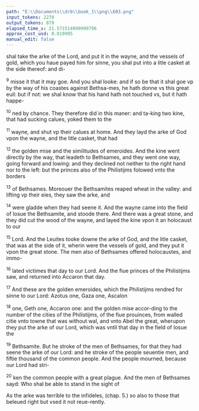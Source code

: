 ```yaml
---
path: "E:\\Documents\\drb\\book_1\\png\\603.png"
input_tokens: 2270
output_tokens: 879
elapsed_time_s: 21.571514099999796
approx_cost_usd: 0.019995
manual_edit: false
---
```

shal take the arke of the Lord, and put it in the wayne, and the vessels of gold, which you haue payed him for sinne, you shal put into a litle casket at the side thereof: and di-

<sup>9</sup> misse it that it may goe. And you shal looke: and if so be that it shal goe vp by the way of his coastes against Bethsa-mes, he hath donne vs this great euil: but if not: we shal know that his hand hath not touched vs, but it hath happe-

<sup>10</sup> ned by chance. They therefore did in this maner: and ta-king two kine, that had sucking calues, yoked them to the

<sup>11</sup> wayne, and shut vp their calues at home. And they layd the arke of God vpon the wayne, and the litle casket, that had

<sup>12</sup> the golden mise and the similitudes of emeroides. And the kine went directly by the way, that leadeth to Bethsames, and they went one way, going forward and lowing: and they declined not neither to the right hand nor to the left: but the princes also of the Philistijms folowed vnto the borders

<sup>13</sup> of Bethsames. Moreouer the Bethsamites reaped wheat in the valley: and lifting vp their eies, they saw the arke, and

<sup>14</sup> were gladde when they had seene it. And the wayne came into the field of Iosue the Bethsamite, and stoode there. And there was a great stone, and they did cut the wood of the wayne, and layed the kine vpon it an holocaust to our

<sup>15</sup> Lord. And the Leuites tooke downe the arke of God, and the litle casket, that was at the side of it, wherin were the vessels of gold, and they put it vpon the great stone. The men also of Bethsames offered holocaustes, and immo-

<sup>16</sup> lated victimes that day to our Lord. And the fiue princes of the Philistijms saw, and returned into Accaron that day.

<sup>17</sup> And these are the golden emeroides, which the Philistijms rendred for sinne to our Lord: Azotus one, Gaza one, Ascalon

<sup>18</sup> one, Geth one, Accaron one: and the golden mise accor-ding to the number of the cities of the Philistijms, of the fiue prouinces, from walled citie vnto towne that was without wal, and vnto Abel the great, wherupon they put the arke of our Lord, which was vntil that day in the field of Iosue the

<sup>19</sup> Bethsamite. But he stroke of the men of Bethsames, for that they had seene the arke of our Lord: and he stroke of the people seuentie men, and fiftie thousand of the common people. And the people mourned, because our Lord had stri-

<sup>20</sup> ken the common people with a great plague. And the men of Bethsames sayd: Who shal be able to stand in the sight of

<aside>As the arke was terrible to the infideles, (chap. 5.) so also to those that beleued right but vsed it not reue-rently.</aside>

[^1]: As the arke was terrible to the infideles, (chap. 5.) so also to those that beleued right but vsed it not reue-rently.